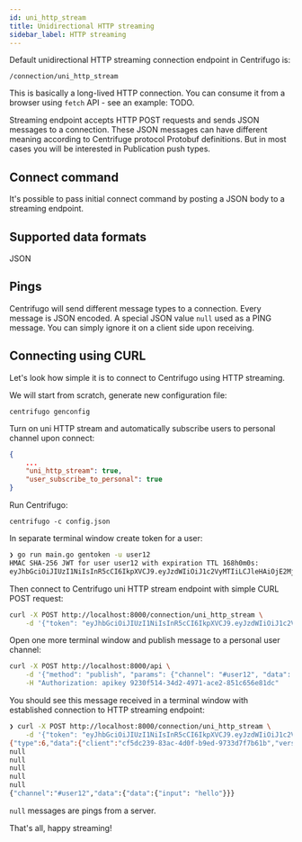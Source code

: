 ```yaml
---
id: uni_http_stream
title: Unidirectional HTTP streaming
sidebar_label: HTTP streaming
---
```


Default unidirectional HTTP streaming connection endpoint in Centrifugo is:

```
/connection/uni_http_stream
```

This is basically a long-lived HTTP connection. You can consume it from a browser using `fetch` API - see an example: TODO.

Streaming endpoint accepts HTTP POST requests and sends JSON messages to a connection. These JSON messages can have different meaning according to Centrifuge protocol Protobuf definitions. But in most cases you will be interested in Publication push types.

## Connect command

It's possible to pass initial connect command by posting a JSON body to a streaming endpoint. 

## Supported data formats

JSON

## Pings

Centrifugo will send different message types to a connection. Every message is JSON encoded. A special JSON value `null` used as a PING message. You can simply ignore it on a client side upon receiving. 

## Connecting using CURL

Let's look how simple it is to connect to Centrifugo using HTTP streaming.

We will start from scratch, generate new configuration file:

```
centrifugo genconfig
```

Turn on uni HTTP stream and automatically subscribe users to personal channel upon connect:

```json title="config.json"
{
    ...
    "uni_http_stream": true,
    "user_subscribe_to_personal": true
}
```

Run Centrifugo:

```
centrifugo -c config.json
```

In separate terminal window create token for a user:

```bash
❯ go run main.go gentoken -u user12
HMAC SHA-256 JWT for user user12 with expiration TTL 168h0m0s:
eyJhbGciOiJIUzI1NiIsInR5cCI6IkpXVCJ9.eyJzdWIiOiJ1c2VyMTIiLCJleHAiOjE2MjUwNzMyODh9.BxmS4R-X6YXMxLfXNhYRzeHvtu_M2NCaXF6HNu7VnDM
```

Then connect to Centrifugo uni HTTP stream endpoint with simple CURL POST request:

```bash
curl -X POST http://localhost:8000/connection/uni_http_stream \
    -d '{"token": "eyJhbGciOiJIUzI1NiIsInR5cCI6IkpXVCJ9.eyJzdWIiOiJ1c2VyMTIiLCJleHAiOjE2MjUwNzMyODh9.BxmS4R-X6YXMxLfXNhYRzeHvtu_M2NCaXF6HNu7VnDM"}'
```

Open one more terminal window and publish message to a personal user channel:

```bash
curl -X POST http://localhost:8000/api \
    -d '{"method": "publish", "params": {"channel": "#user12", "data": {"input": "hello"}}}' \
    -H "Authorization: apikey 9230f514-34d2-4971-ace2-851c656e81dc"
```

You should see this message received in a terminal window with established connection to HTTP streaming endpoint:

```bash
❯ curl -X POST http://localhost:8000/connection/uni_http_stream \
    -d '{"token": "eyJhbGciOiJIUzI1NiIsInR5cCI6IkpXVCJ9.eyJzdWIiOiJ1c2VyMTIiLCJleHAiOjE2MjUwNzMyODh9.BxmS4R-X6YXMxLfXNhYRzeHvtu_M2NCaXF6HNu7VnDM"}'
{"type":6,"data":{"client":"cf5dc239-83ac-4d0f-b9ed-9733d7f7b61b","version":"dev","subs":{"#user12":{}}}}
null
null
null
null
null
{"channel":"#user12","data":{"data":{"input": "hello"}}}
```

`null` messages are pings from a server.

That's all, happy streaming!
